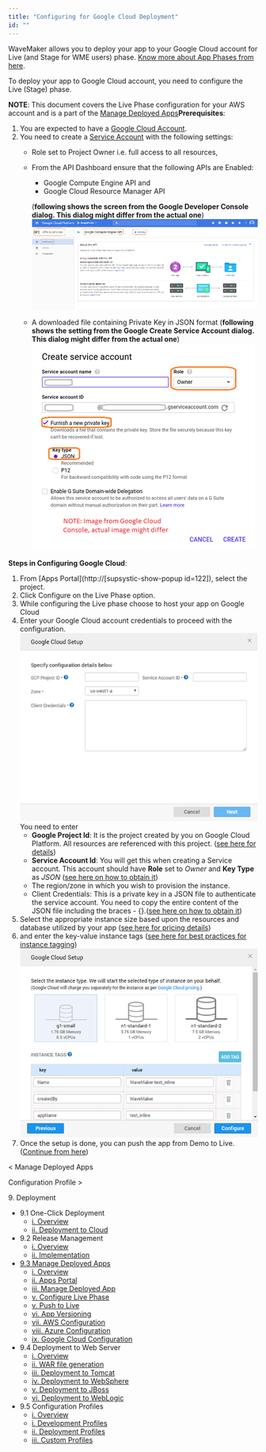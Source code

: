 ```yaml
---
title: "Configuring for Google Cloud Deployment"
id: ""
---
```


WaveMaker allows you to deploy your app to your Google Cloud account for Live (and Stage for WME users) phase. [Know more about App Phases from here](/learn/app-development/deployment/release-management/).

To deploy your app to Google Cloud account, you need to configure the Live (Stage) phase.

**NOTE**: This document covers the Live Phase configuration for your AWS account and is a part of the [Manage Deployed Apps](/learn/app-development/deployment/manage-deployed-apps/)**Prerequisites**:

1. You are expected to have a [Google Cloud Account](https://console.cloud.google.com/).
2. You need to create a [Service Account](https://cloud.google.com/iam/docs/creating-managing-service-accounts#creating_a_service_account) with the following settings:
    - Role set to Project Owner i.e. full access to all resources,
    - From the API Dashboard ensure that the following APIs are Enabled:
        
        - Google Compute Engine API and
        - Google Cloud Resource Manager API
        
        (**following shows the screen from the Google Developer Console dialog. This dialog might differ from the actual one**) [![](../../assets/google_account_enable.png)](../../assets/google_account_enable.png)
    - A downloaded file containing Private Key in JSON format (**following shows the setting from the Google Create Service Account dialog. This dialog might differ from the actual one**) [![](../../assets/google_account_settings.png)](../../assets/google_account_settings.png)

**Steps in Configuring Google Cloud**:

1. From [Apps Portal](http://[supsystic-show-popup id=122]), select the project.
2. Click Configure on the Live Phase option.
3. While configuring the Live phase choose to host your app on Google Cloud
4. Enter your Google Cloud account credentials to proceed with the configuration. [![](../../assets/deploy_google_account.png)](../../assets/deploy_google_account.png) You need to enter
    - **Google Project Id**: It is the project created by you on Google Cloud Platform. All resources are referenced with this project. ([see here for details](https://cloud.google.com/resource-manager/docs/creating-managing-projects))
    - **Service Account Id**: You will get this when creating a Service account. This account should have **Role** set to _Owner_ and **Key Type** as _JSON_ ([see here on how to obtain it](https://cloud.google.com/compute/docs/access/service-accounts))
    - The region/zone in which you wish to provision the instance.
    - Client Credentials: This is a private key in a JSON file to authenticate the service account. You need to copy the entire content of the JSON file including the braces - {}.([see here on how to obtain it](https://cloud.google.com/compute/docs/access/service-accounts))
5. Select the appropriate instance size based upon the resources and database utilized by your app ([see here for pricing details](https://cloud.google.com/compute/pricing))
6. and enter the key-value instance tags ([see here for best practices for instance tagging](https://cloud.google.com/compute/docs/storing-retrieving-metadata)) [![](../../assets/deploy_google_instance.png)](../../assets/deploy_google_instance.png)
7. Once the setup is done, you can push the app from Demo to Live. ([Continue from here](/learn/app-development/deployment/manage-deployed-apps/#push-to-live))

< Manage Deployed Apps

Configuration Profile >

9\. Deployment

- 9.1 One-Click Deployment
    - [i. Overview](/learn/app-development/deployment/one-click-deployment/)
    - [ii. Deployment to Cloud](/learn/app-development/deployment/one-click-deployment/#cloud-deployment)
- 9.2 Release Management
    - [i. Overview](/learn/app-development/deployment/release-management/)
    - [ii. Implementation](/learn/app-development/deployment/release-management/#working)
- [9.3 Manage Deployed Apps](/learn/app-development/deployment/manage-deployed-apps/)
    - [i. Overview](/learn/app-development/deployment/manage-deployed-apps/)
    - [ii. Apps Portal](/learn/app-development/deployment/manage-deployed-apps/#apps-portal)
    - [iii. Manage Deployed App](/learn/app-development/deployment/manage-deployed-apps/#manage-deployed-app)
    - [v. Configure Live Phase](/learn/app-development/deployment/manage-deployed-apps/#configure-live)
    - [v. Push to Live](/learn/app-development/deployment/manage-deployed-apps/#push-to-live)
    - [vi. App Versioning](/learn/app-development/deployment/manage-deployed-apps/#versioning)
    - [vii. AWS Configuration](/learn/app-development/deployment/deployment-to-aws/)
    - [viii. Azure Configuration](/learn/app-development/deployment/deployment-to-azure/)
    - [ix. Google Cloud Configuration](#)
- 9.4 Deployment to Web Server
    - [i. Overview](/learn/app-development/deployment/deployment-web-server/#)
    - [ii. WAR file generation](/learn/app-development/deployment/deployment-web-server/#war-file-generation)
    - [iii. Deployment to Tomcat](/learn/how-tos/wavemaker-application-deployment-tomcat/)
    - [iv. Deployment to WebSphere](/learn/how-tos/wavemaker-application-deployment-websphere-liberty-profile/)
    - [v. Deployment to JBoss](/learn/how-tos/wavemaker-application-deployment-jboss/)
    - [vi. Deployment to WebLogic](/learn/how-tos/wavemaker-application-deployment-weblogic-application-server/)
- 9.5 Configuration Profiles
    - [i. Overview](/learn/app-development/deployment/configuration-profiles/)
    - [i. Development Profiles](/learn/app-development/deployment/configuration-profiles/#dev-profile)
    - [ii. Deployment Profiles](/learn/app-development/deployment/configuration-profiles/#deploy-profile)
    - [iii. Custom Profiles](/learn/app-development/deployment/configuration-profiles/#custom-profile)
